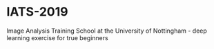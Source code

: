# IATS-2019
Image Analysis Training School at the University of Nottingham - deep learning exercise for true beginners
